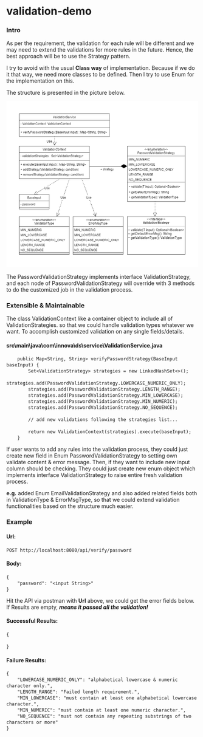 # validation-demo

### Intro

As per the requirement, the validation for each rule will be different and we may need to extend the validations for
more rules in the future. Hence, the best approach will be to use the Strategy pattern.

I try to avoid with the usual **Class way** of implementation. Because if we do it that way, we need more classes to be
defined. Then I try to use Enum for the implementation on this.

The structure is presented in the picture below.

![image](./src/main/resources/images/Validation_Structure.png)

The PasswordValidationStrategy implements interface ValidationStrategy, 
and each node of PasswordValidationStrategy will override with 3 methods to do the customized job in the validation process. 

### Extensible & Maintainable

The class ValidationContext like a container object to include all of ValidationStrategies.
so that we could handle validation types whatever we want. To accomplish customized validation on any single fields/details.


#### src\main\java\com\innova\ds\service\ValidationService.java
```
    public Map<String, String> verifyPasswordStrategy(BaseInput baseInput) {
        Set<ValidationStrategy> strategies = new LinkedHashSet<>();
        strategies.add(PasswordValidationStrategy.LOWERCASE_NUMERIC_ONLY);
        strategies.add(PasswordValidationStrategy.LENGTH_RANGE);
        strategies.add(PasswordValidationStrategy.MIN_LOWERCASE);
        strategies.add(PasswordValidationStrategy.MIN_NUMERIC);
        strategies.add(PasswordValidationStrategy.NO_SEQUENCE);
        
        // add new validations following the strategies list...
        
        return new ValidationContext(strategies).execute(baseInput);
    }
```

If user wants to add any rules into the validation process, 
they could just create new field in Enum PasswordValidationStrategy to setting own validate content & error message.
Then, if they want to include new input column should be checking. They could just create new enum object which implements 
interface ValidationStrategy to raise entire fresh validation process. 

**e.g.** added Enum EmailValidationStrategy and also added related fields both in ValidationType & ErrorMsgType, 
so that we could extend validation functionalities based on the structure much easier.

### Example

#### Url:
```
POST http://localhost:8080/api/verify/password
```
#### Body:
```
{
    "password": "<input String>"
}
```

Hit the API via postman with **Url** above, we could get the error fields below. 
If Results are empty, **_means it passed all the validation!_**

#### Successful Results:
```
{

}
```

#### Failure Results:
```
{
    "LOWERCASE_NUMERIC_ONLY": "alphabetical lowercase & numeric character only.",
    "LENGTH_RANGE": "Failed length requirement.",
    "MIN_LOWERCASE": "must contain at least one alphabetical lowercase character.",
    "MIN_NUMERIC": "must contain at least one numeric character.",
    "NO_SEQUENCE": "must not contain any repeating substrings of two characters or more"
}
```


